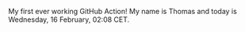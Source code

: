 My first ever working GitHub Action!
My name is Thomas and today is Wednesday, 16 February, 02:08 CET. 
